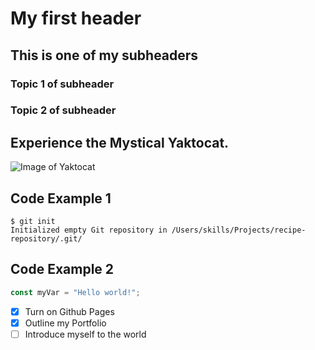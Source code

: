 # My first header

## This is one of my subheaders

### Topic 1 of subheader

### Topic 2 of subheader

## Experience the Mystical Yaktocat.

![Image of Yaktocat](https://octodex.github.com/images/yaktocat.png)

## Code Example 1
```
$ git init
Initialized empty Git repository in /Users/skills/Projects/recipe-repository/.git/
```

## Code Example 2
``` javascript
const myVar = "Hello world!";
```

- [x] Turn on Github Pages
- [x] Outline my Portfolio
- [ ] Introduce myself to the world  
